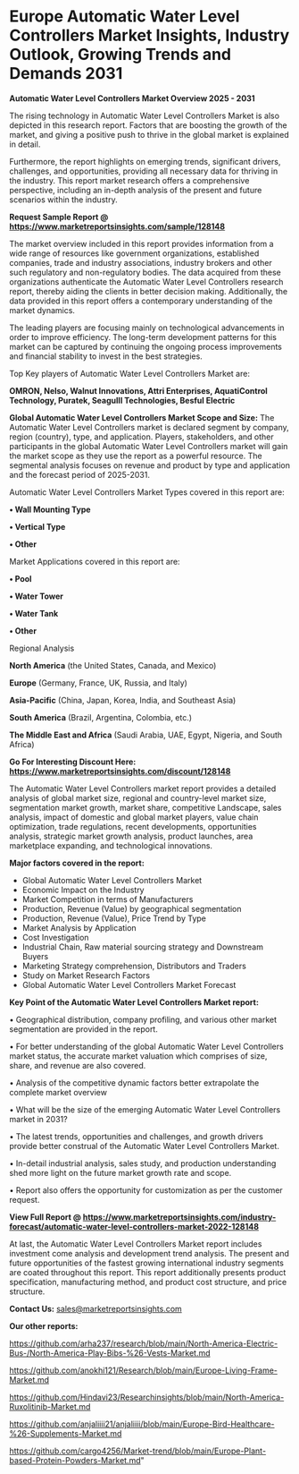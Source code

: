 # Europe Automatic Water Level Controllers Market Insights, Industry Outlook, Growing Trends and Demands 2031

<Strong> Automatic Water Level Controllers Market Overview 2025 - 2031</strong>

The rising technology in Automatic Water Level Controllers Market is also depicted in this research report. Factors that are boosting the growth of the market, and giving a positive push to thrive in the global market is explained in detail.

Furthermore, the report highlights on emerging trends, significant drivers, challenges, and opportunities, providing all necessary data for thriving in the industry. This report market research offers a comprehensive perspective, including an in-depth analysis of the present and future scenarios within the industry.

<strong>Request Sample Report @ <a href=https://www.marketreportsinsights.com/sample/128148>https://www.marketreportsinsights.com/sample/128148</a></strong>

The market overview included in this report provides information from a wide range of resources like government organizations, established companies, trade and industry associations, industry brokers and other such regulatory and non-regulatory bodies. The data acquired from these organizations authenticate the Automatic Water Level Controllers research report, thereby aiding the clients in better decision making. Additionally, the data provided in this report offers a contemporary understanding of the market dynamics.

The leading players are focusing mainly on technological advancements in order to improve efficiency. The long-term development patterns for this market can be captured by continuing the ongoing process improvements and financial stability to invest in the best strategies.

Top Key players of Automatic Water Level Controllers Market are:

<strong>OMRON, Nelso, Walnut Innovations, Attri Enterprises, AquatiControl Technology, Puratek, Seagulll Technologies, Besful Electric</strong>

<strong><b>Global Automatic Water Level Controllers Market Scope and Size:</b></strong>
The Automatic Water Level Controllers market is declared segment by company, region (country), type, and application. Players, stakeholders, and other participants in the global Automatic Water Level Controllers market will gain the market scope as they use the report as a powerful resource. The segmental analysis focuses on revenue and product by type and application and the forecast period of 2025-2031.

Automatic Water Level Controllers Market Types covered in this report are:

<strong>• Wall Mounting Type

• Vertical Type

• Other</strong>

Market Applications covered in this report are:

<strong>• Pool

• Water Tower

• Water Tank

• Other</strong> 

Regional Analysis

<strong>North America</strong> (the United States, Canada, and Mexico)

<strong>Europe</strong> (Germany, France, UK, Russia, and Italy)

<strong>Asia-Pacific</strong> (China, Japan, Korea, India, and Southeast Asia)

<strong>South America</strong> (Brazil, Argentina, Colombia, etc.)

<strong>The Middle East and Africa</strong> (Saudi Arabia, UAE, Egypt, Nigeria, and South Africa)

<strong>Go For Interesting Discount Here: <a href=https://www.marketreportsinsights.com/discount/128148>https://www.marketreportsinsights.com/discount/128148</a></strong>

The Automatic Water Level Controllers market report provides a detailed analysis of global market size, regional and country-level market size, segmentation market growth, market share, competitive Landscape, sales analysis, impact of domestic and global market players, value chain optimization, trade regulations, recent developments, opportunities analysis, strategic market growth analysis, product launches, area marketplace expanding, and technological innovations.

<strong><b>Major factors covered in the report:</b></strong>
<ul>
  <li>Global Automatic Water Level Controllers Market </li>
  <li>Economic Impact on the Industry</li>
  <li>Market Competition in terms of Manufacturers</li>
  <li>Production, Revenue (Value) by geographical segmentation</li>
  <li>Production, Revenue (Value), Price Trend by Type</li>
  <li>Market Analysis by Application</li>
  <li>Cost Investigation</li>
  <li>Industrial Chain, Raw material sourcing strategy and Downstream Buyers</li>
  <li>Marketing Strategy comprehension, Distributors and Traders</li>
  <li>Study on Market Research Factors</li>
  <li>Global Automatic Water Level Controllers Market Forecast</li>
</ul>

<strong><b>Key Point of the Automatic Water Level Controllers Market report:</b></strong>

• Geographical distribution, company profiling, and various other market segmentation are provided in the report.

• For better understanding of the global Automatic Water Level Controllers market status, the accurate market valuation which comprises of size, share, and revenue are also covered.

• Analysis of the competitive dynamic factors better extrapolate the complete market overview

• What will be the size of the emerging Automatic Water Level Controllers market in 2031?

• The latest trends, opportunities and challenges, and growth drivers provide better construal of the Automatic Water Level Controllers Market.

• In-detail industrial analysis, sales study, and production understanding shed more light on the future market growth rate and scope.

• Report also offers the opportunity for customization as per the customer request.

<strong><b>View Full Report @ <a href=https://www.marketreportsinsights.com/industry-forecast/automatic-water-level-controllers-market-2022-128148>https://www.marketreportsinsights.com/industry-forecast/automatic-water-level-controllers-market-2022-128148</a></b></strong>


At last, the Automatic Water Level Controllers Market report includes investment come analysis and development trend analysis. The present and future opportunities of the fastest growing international industry segments are coated throughout this report. This report additionally presents product specification, manufacturing method, and product cost structure, and price structure.

<strong>Contact Us:</strong>
sales@marketreportsinsights.com

<strong>Our other reports:</strong>

<a href=https://github.com/arha237/research/blob/main/North-America-Electric-Bus-/North-America-Play-Bibs-%26-Vests-Market.md>https://github.com/arha237/research/blob/main/North-America-Electric-Bus-/North-America-Play-Bibs-%26-Vests-Market.md</a>

<a href=https://github.com/anokhi121/Research/blob/main/Europe-Living-Frame-Market.md>https://github.com/anokhi121/Research/blob/main/Europe-Living-Frame-Market.md</a>

<a href=https://github.com/Hindavi23/Researchinsights/blob/main/North-America-Ruxolitinib-Market.md>https://github.com/Hindavi23/Researchinsights/blob/main/North-America-Ruxolitinib-Market.md</a>

<a href=https://github.com/anjaliiii21/anjaliiii/blob/main/Europe-Bird-Healthcare-%26-Supplements-Market.md>https://github.com/anjaliiii21/anjaliiii/blob/main/Europe-Bird-Healthcare-%26-Supplements-Market.md</a>

<a href=https://github.com/cargo4256/Market-trend/blob/main/Europe-Plant-based-Protein-Powders-Market.md>https://github.com/cargo4256/Market-trend/blob/main/Europe-Plant-based-Protein-Powders-Market.md</a>"
